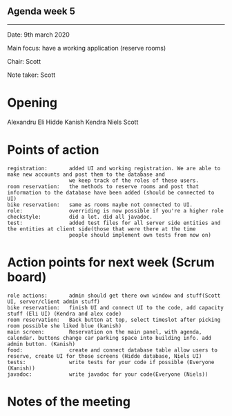 ## Agenda week 5
---
Date:           9th march 2020

Main focus:     have a working application (reserve rooms)

Chair:          Scott

Note taker:     Scott


# Opening
Alexandru
Eli
Hidde
Kanish
Kendra
Niels
Scott

# Points of action
    registration:       added UI and working registration. We are able to make new accounts and post them to the database and
                        we keep track of the roles of these users.
    room reservation:   the methods to reserve rooms and post that information to the database have been added (should be connected to UI)
    bike reservation:   same as rooms maybe not connected to UI.
    role:               overriding is now possible if you're a higher role
    checkstyle:         did a lot. did all javadoc.
    test:               added test files for all server side entities and the entities at client side(those that were there at the time
                        people should implement own tests from now on)

# Action points for next week (Scrum board)
    role actions:       admin should get there own window and stuff(Scott UI, server/client admin stuff)
    bike reservation:   finish UI and connect UI to the code, add capacity stuff (Eli UI) (Kendra and alex code)
    room reservation:   Back button at top, select timeslot after picking room possible she liked blue (kanish)
    main screen:        Reservation on the main panel, with agenda, calendar. buttons change car parking space into building info. add admin button. (Kanish)
    food:               create and connect database table allow users to reserve, create UI for those screens (Hidde database, Niels UI)
    tests:              write tests for your code if possible (Everyone (Kanish))
    javadoc:            write javadoc for your code(Everyone (Niels))

# Notes of the meeting


